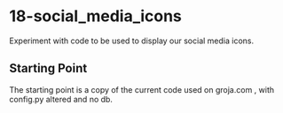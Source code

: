 
# 18-social_media_icons

Experiment with code to be used to display our social media icons.

## Starting Point

The starting point is a copy of the current code used on groja.com , with config.py altered and no db.


